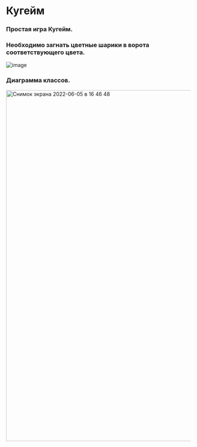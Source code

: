 Кугейм
=====================

### Простая игра Кугейм.

### Необходимо загнать цветные шарики в ворота соответствующего цвета.

![image](https://user-images.githubusercontent.com/82666483/160910437-02259874-b5f4-40e0-892a-af2d0b5e162d.png)

### Диаграмма классов.

<img width="955" alt="Снимок экрана 2022-06-05 в 16 46 48" src="https://user-images.githubusercontent.com/82666483/172053796-0c38ad15-e657-4eff-9f6d-0baca8863248.png">
